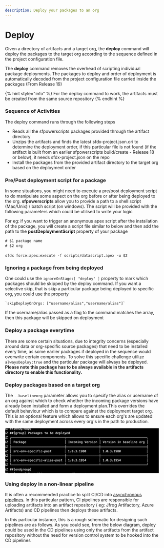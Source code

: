 ```yaml
---
description: Deploy your packages to an org
---
```


# Deploy

Given a directory of artifacts and a target org, the **deploy** command will deploy the packages to the target org according to the sequence defined in the project configuration file.

The **deploy** command removes the overhead of scripting individual package deployments. The packages to deploy and order of deployment is automatically decoded from the project configuration file carried inside the packages (From Release 19)

{% hint style="info" %}
For the deploy command to work, the artifacts must be created from the same source repository
{% endhint %}

### Sequence of Activities

The deploy command runs through the following steps

* Reads all the sfpowerscripts packages provided through the artifact directory
* Unzips the artifacts and finds the latest sfdx-project.json.ori to determine the deployment order, if this particular file is not found (if the artifact is built from an earlier sfpowerscripts build/create - Release 18 or below), it needs sfdx-project.json on the repo
* Install the packages from the provided artifact directory to the target org based on the deployment order

### Pre/Post deployment script for a package

In some situations, you might need to execute a pre/post deployment script to do manipulate some aspect on the org before or after being deployed to the org. **sfpowerscripts** allow you to provide a path to a shell script (Mac/Unix) / batch script (on windows). The script will be provided with the following parameters which could be utilised to write your logic

For eg: if you want to trigger an anonymous apex script after the installation of the package, you will create a script file similar to below and then add the path to the **postDeploymentScript** property of your package

```
# $1 package name
# $2 org

sfdx force:apex:execute -f scripts/datascript.apex -u $2
```

### Ignoring a package from being deployed

One could use the `ignoreOnStage:[ "deploy" ]` property to mark which packages should be skipped by the deploy command. If you want a selective skip, that is skip a particular package being deployed to specific org, you could use the property

```
`skipDeployOnOrgs: ["username/alias","username/alias"]`
```

If the username/alias passed as a flag to the command matches the array, then this package will be skipped on deployment

### Deploy a package everytime

There are some certain situations, due to integrity concerns (especially around data or org-specific source packages) that need to be installed every time, as some earlier packages if deployed in the sequence would overwrite certain components. To solve this specific challenge utilize `alwaysDeploy:true` and the particular package will always be deployed. **Please note this package has to be always available in the artifacts directory to enable this functionality.**

### **Deploy packages based on a target org**

The `--baselineorg` parameter allows you to specify the alias or username of an org against which to check whether the incoming package versions have already been installed and form a deployment plan.This overrides the default behaviour which is to compare against the deployment target org. This is an optional feature which allows to ensure each org's are updated with the same deployment across every org's in the path to production.

![](<../.gitbook/assets/image (70).png>)

### Using deploy in a non-linear pipeline

It is often a recommended practice to split CI/CD into [asynchronous pipelines](https://worklifenotes.com/2020/06/04/7-best-practices-modern-cicd/). In this particular pattern, CI pipelines are responsible for uploading artifacts into an artifact repository ( eg: Jfrog Artifactory, Azure Artifacts) and CD pipelines then deploys these artifacts.

In this particular instance, this is a rough schematic for designing such pipelines are as follows. As you could see, from the below diagram, deploy could be used in the CD pipelines using only the artifacts from the artifact repository without the need for version control system to be hooked into the CD pipelines
